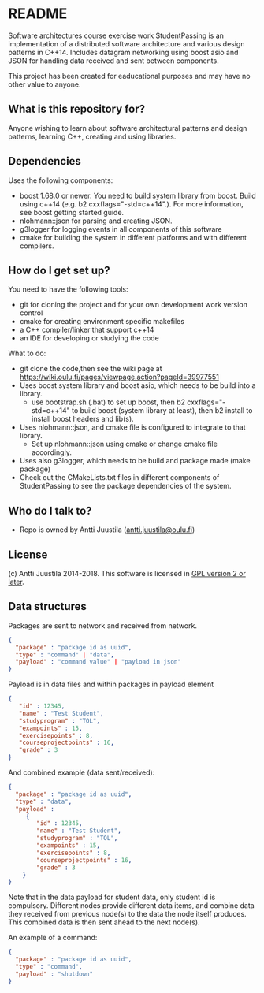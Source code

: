 # README #

Software architectures course exercise work StudentPassing is an implementation of a distributed software architecture and various design patterns in C++14. Includes datagram networking using boost asio and JSON for handling data received and sent between components.

This project has been created for eaducational purposes and may have no other value to anyone.

## What is this repository for? ##

Anyone wishing to learn about software architectural patterns and design patterns, learning C++, creating and using libraries.

## Dependencies ##

Uses the following components:

* boost 1.68.0 or newer. You need to build system library from boost. Build using c++14 (e.g. b2 cxxflags="-std=c++14".). For more information, see boost getting started guide.
* nlohmann::json for parsing and creating JSON.
* g3logger for logging events in all components of this software
* cmake for building the system in different platforms and with different compilers.

## How do I get set up? ##

You need to have the following tools:

* git for cloning the project and for your own development work version control
* cmake for creating environment specific makefiles
* a C++ compiler/linker that support c++14
* an IDE for developing or studying the code

What to do:

* git clone the code,then see the wiki page at https://wiki.oulu.fi/pages/viewpage.action?pageId=39977551
* Uses boost system library and boost asio, which needs to be build into a library.
  * use bootstrap.sh (.bat) to set up boost, then b2 cxxflags="-std=c++14" to build boost (system library at least), then b2 install to install boost headers and lib(s).
* Uses nlohmann::json, and cmake file is configured to integrate to that library.
  * Set up nlohmann::json using cmake or change cmake file accordingly.
* Uses also g3logger, which needs to be build and package made (make package)
* Check out the CMakeLists.txt files in different components of StudentPassing to see the package dependencies of the system. 

## Who do I talk to? ##

* Repo is owned by Antti Juustila (antti.juustila@oulu.fi)

## License ##

(c) Antti Juustila 2014-2018. This software is licensed in [GPL version 2 or later](https://opensource.org/licenses/gpl-2.0.php).

## Data structures

Packages are sent to network and received from network.

```JSON
{ 
  "package" : "package id as uuid",
  "type" : "command" | "data",
  "payload" : "command value" | "payload in json"
}
```

Payload is in data files and within packages in payload element

```JSON
{
   "id" : 12345,
   "name" : "Test Student",
   "studyprogram" : "TOL",
   "exampoints" : 15,
   "exercisepoints" : 8,
   "courseprojectpoints" : 16,
   "grade" : 3
}
```
And combined example (data sent/received):

```JSON
{ 
  "package" : "package id as uuid",
  "type" : "data",
  "payload" :
     {
        "id" : 12345,
        "name" : "Test Student",
        "studyprogram" : "TOL",
        "exampoints" : 15,
        "exercisepoints" : 8,
        "courseprojectpoints" : 16,
        "grade" : 3
    }
}
```

Note that in the data payload for student data, only student id is compulsory. Different nodes provide different data items, and combine data they received from previous node(s) to the data the node itself produces. This combined data is then sent ahead to the next node(s).

An example of a command:

```JSON
{
  "package" : "package id as uuid",
  "type" : "command",
  "payload" : "shutdown"
}
```

